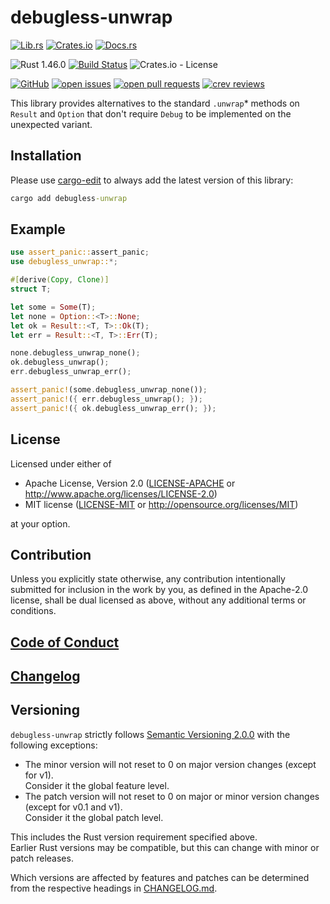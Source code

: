 # debugless-unwrap

[![Lib.rs](https://img.shields.io/badge/Lib.rs-*-84f)](https://lib.rs/crates/debugless-unwrap)
[![Crates.io](https://img.shields.io/crates/v/debugless-unwrap)](https://crates.io/crates/debugless-unwrap)
[![Docs.rs](https://docs.rs/debugless-unwrap/badge.svg)](https://docs.rs/crates/debugless-unwrap)

![Rust 1.46.0](https://img.shields.io/static/v1?logo=Rust&label=&message=1.46.0&color=grey)
[![Build Status](https://travis-ci.com/Tamschi/debugless-unwrap.svg?branch=unstable)](https://travis-ci.com/Tamschi/debugless-unwrap/branches)
![Crates.io - License](https://img.shields.io/crates/l/debugless-unwrap/0.0.4)

[![GitHub](https://img.shields.io/static/v1?logo=GitHub&label=&message=%20&color=grey)](https://github.com/Tamschi/debugless-unwrap)
[![open issues](https://img.shields.io/github/issues-raw/Tamschi/debugless-unwrap)](https://github.com/Tamschi/debugless-unwrap/issues)
[![open pull requests](https://img.shields.io/github/issues-pr-raw/Tamschi/debugless-unwrap)](https://github.com/Tamschi/debugless-unwrap/pulls)
[![crev reviews](https://web.crev.dev/rust-reviews/badge/crev_count/debugless-unwrap.svg)](https://web.crev.dev/rust-reviews/crate/debugless-unwrap/)

This library provides alternatives to the standard `.unwrap`* methods on `Result` and `Option` that don't require `Debug` to be implemented on the unexpected variant.

## Installation

Please use [cargo-edit](https://crates.io/crates/cargo-edit) to always add the latest version of this library:

```cmd
cargo add debugless-unwrap
```

## Example

```rust
use assert_panic::assert_panic;
use debugless_unwrap::*;

#[derive(Copy, Clone)]
struct T;

let some = Some(T);
let none = Option::<T>::None;
let ok = Result::<T, T>::Ok(T);
let err = Result::<T, T>::Err(T);

none.debugless_unwrap_none();
ok.debugless_unwrap();
err.debugless_unwrap_err();

assert_panic!(some.debugless_unwrap_none());
assert_panic!({ err.debugless_unwrap(); });
assert_panic!({ ok.debugless_unwrap_err(); });
```

## License

Licensed under either of

* Apache License, Version 2.0
   ([LICENSE-APACHE](LICENSE-APACHE) or <http://www.apache.org/licenses/LICENSE-2.0>)
* MIT license
   ([LICENSE-MIT](LICENSE-MIT) or <http://opensource.org/licenses/MIT>)

at your option.

## Contribution

Unless you explicitly state otherwise, any contribution intentionally submitted
for inclusion in the work by you, as defined in the Apache-2.0 license, shall be
dual licensed as above, without any additional terms or conditions.

## [Code of Conduct](CODE_OF_CONDUCT.md)

## [Changelog](CHANGELOG.md)

## Versioning

`debugless-unwrap` strictly follows [Semantic Versioning 2.0.0](https://semver.org/spec/v2.0.0.html) with the following exceptions:

* The minor version will not reset to 0 on major version changes (except for v1).  
Consider it the global feature level.
* The patch version will not reset to 0 on major or minor version changes (except for v0.1 and v1).  
Consider it the global patch level.

This includes the Rust version requirement specified above.  
Earlier Rust versions may be compatible, but this can change with minor or patch releases.

Which versions are affected by features and patches can be determined from the respective headings in [CHANGELOG.md](CHANGELOG.md).
